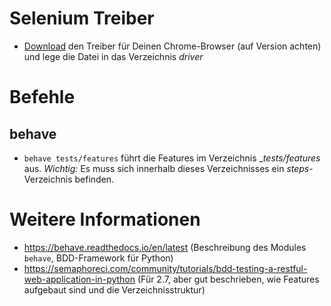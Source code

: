 # Selenium Treiber
- [Download](https://sites.google.com/a/chromium.org/chromedriver/downloads) den Treiber für Deinen Chrome-Browser (auf Version achten) und lege die Datei in das Verzeichnis _driver_

# Befehle

## behave
- `behave tests/features` führt die Features im Verzeichnis __tests/features_ aus. *Wichtig:* Es muss sich innerhalb dieses Verzeichnisses ein _steps_-Verzeichnis befinden.


# Weitere Informationen
- https://behave.readthedocs.io/en/latest (Beschreibung des Modules `behave`, BDD-Framework für Python)
- https://semaphoreci.com/community/tutorials/bdd-testing-a-restful-web-application-in-python (Für 2.7, aber gut beschrieben, wie Features aufgebaut sind und die Verzeichnisstruktur)
